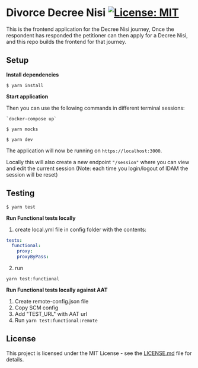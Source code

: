 # Divorce Decree Nisi [![License: MIT](https://img.shields.io/badge/License-MIT-yellow.svg)](https://opensource.org/licenses/MIT)

This is the frontend application for the Decree Nisi journey, Once the respondent has responded the petitioner can then apply for a Decree Nisi, and this repo builds the frontend for that journey.

## Setup

**Install dependencies**

```shell
$ yarn install
```

**Start application**

Then you can use the following commands in different terminal sessions:

```shell
`docker-compose up`
```

```shell
$ yarn mocks
```

```shell
$ yarn dev
```

The application will now be running on ```https://localhost:3000```.

Locally this will also create a new endpoint ```"/session"``` where you can view and edit the current session
(Note: each time you login/logout of IDAM the session will be reset)

## Testing

```shell
$ yarn test
```

**Run Functional tests locally**

1. create local.yml file in config folder with the contents:
```yml
tests:
  functional:
    proxy:
    proxyByPass:
```

2. run
```shell
yarn test:functional
```

**Run Functional tests locally against AAT**

1. Create remote-config.json file 
2. Copy SCM config
3. Add "TEST_URL" with AAT url
4. Run `yarn test:functional:remote`

## License

This project is licensed under the MIT License - see the [LICENSE.md](LICENSE.md) file for details.
